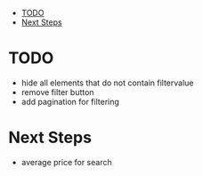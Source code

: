 - [TODO](#todo)
- [Next Steps](#next-steps)

# TODO

- hide all elements that do not contain filtervalue
- remove filter button
- add pagination for filtering

# Next Steps

- average price for search
